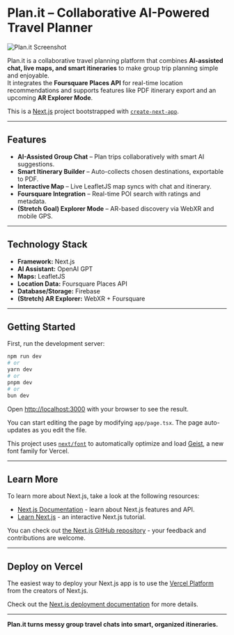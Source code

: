 
# Plan.it – Collaborative AI-Powered Travel Planner

![Plan.it Screenshot]([https://your-image-url.com/image.png](https://raw.githubusercontent.com/cenentury0941/Pictures/refs/heads/main/planit.png))

Plan.it is a collaborative travel planning platform that combines **AI-assisted chat, live maps, and smart itineraries** to make group trip planning simple and enjoyable.  
It integrates the **Foursquare Places API** for real-time location recommendations and supports features like PDF itinerary export and an upcoming **AR Explorer Mode**.

This is a [Next.js](https://nextjs.org) project bootstrapped with [`create-next-app`](https://nextjs.org/docs/app/api-reference/cli/create-next-app).

---

## Features

- **AI-Assisted Group Chat** – Plan trips collaboratively with smart AI suggestions.
- **Smart Itinerary Builder** – Auto-collects chosen destinations, exportable to PDF.
- **Interactive Map** – Live LeafletJS map syncs with chat and itinerary.
- **Foursquare Integration** – Real-time POI search with ratings and metadata.
- **(Stretch Goal) Explorer Mode** – AR-based discovery via WebXR and mobile GPS.

---

## Technology Stack

- **Framework:** Next.js
- **AI Assistant:** OpenAI GPT
- **Maps:** LeafletJS
- **Location Data:** Foursquare Places API
- **Database/Storage:** Firebase
- **(Stretch) AR Explorer:** WebXR + Foursquare

---

## Getting Started

First, run the development server:

```bash
npm run dev
# or
yarn dev
# or
pnpm dev
# or
bun dev
````

Open [http://localhost:3000](http://localhost:3000) with your browser to see the result.

You can start editing the page by modifying `app/page.tsx`. The page auto-updates as you edit the file.

This project uses [`next/font`](https://nextjs.org/docs/app/building-your-application/optimizing/fonts) to automatically optimize and load [Geist](https://vercel.com/font), a new font family for Vercel.

---

## Learn More

To learn more about Next.js, take a look at the following resources:

* [Next.js Documentation](https://nextjs.org/docs) - learn about Next.js features and API.
* [Learn Next.js](https://nextjs.org/learn) - an interactive Next.js tutorial.

You can check out [the Next.js GitHub repository](https://github.com/vercel/next.js) - your feedback and contributions are welcome.

---

## Deploy on Vercel

The easiest way to deploy your Next.js app is to use the [Vercel Platform](https://vercel.com/new?utm_medium=default-template&filter=next.js&utm_source=create-next-app&utm_campaign=create-next-app-readme) from the creators of Next.js.

Check out the [Next.js deployment documentation](https://nextjs.org/docs/app/building-your-application/deploying) for more details.

---

**Plan.it turns messy group travel chats into smart, organized itineraries.**
